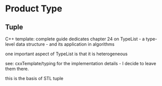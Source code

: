 # Product Type

## Tuple

C++ template: complete guide dedicates chapter 24 on TypeList - a type-level data 
structure - and its application in algorithms 

one important aspect of TypeList is that it is heterogeneous

see: cxxTemplate/typing for the implementation details - I decide to leave them
there.

this is the basis of STL tuple
